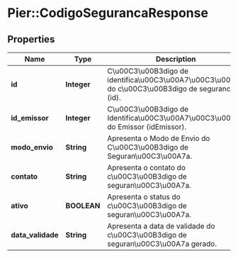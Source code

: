 # Pier::CodigoSegurancaResponse

## Properties
Name | Type | Description | Notes
------------ | ------------- | ------------- | -------------
**id** | **Integer** | C\u00C3\u00B3digo de identifica\u00C3\u00A7\u00C3\u00A3o do c\u00C3\u00B3digo de seguranca (id). | [optional] 
**id_emissor** | **Integer** | C\u00C3\u00B3digo de Identifica\u00C3\u00A7\u00C3\u00A3o do Emissor (idEmissor). | [optional] 
**modo_envio** | **String** | Apresenta o Modo de Envio do C\u00C3\u00B3digo de Seguran\u00C3\u00A7a. | [optional] 
**contato** | **String** | Apresenta o contato do c\u00C3\u00B3digo de seguran\u00C3\u00A7a. | [optional] 
**ativo** | **BOOLEAN** | Apresenta o status do c\u00C3\u00B3digo de seguran\u00C3\u00A7a. | [optional] 
**data_validade** | **String** | Apresenta a data de validade do c\u00C3\u00B3digo de seguran\u00C3\u00A7a gerado. | [optional] 


